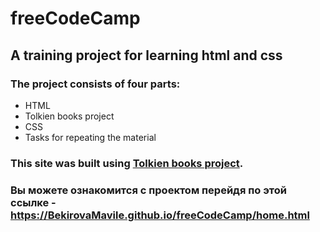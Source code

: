 # freeCodeCamp

## A training project for learning html and css

### The project consists of four parts:

- HTML
- Tolkien books project
- СSS
- Tasks for repeating the material

### This site was built using [Tolkien books project](http://127.0.0.1:5501/Project/home.html).

### Вы можете ознакомится с проектом перейдя по этой ссылке - <strong>https://BekirovaMavile.github.io/freeCodeCamp/home.html</strong>
